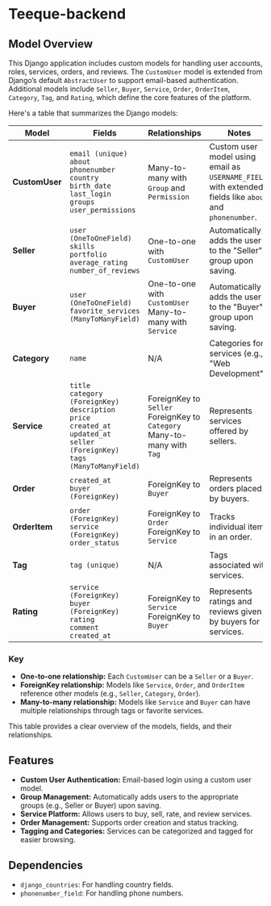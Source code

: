 # Teeque-backend

## Model Overview

This Django application includes custom models for handling user accounts, roles, services, orders, and reviews. The `CustomUser` model is extended from Django’s default `AbstractUser` to support email-based authentication. Additional models include `Seller`, `Buyer`, `Service`, `Order`, `OrderItem`, `Category`, `Tag`, and `Rating`, which define the core features of the platform.

Here's a table that summarizes the Django models:

| **Model**      | **Fields**                                                                                                                                          | **Relationships**                                                             | **Notes**                                                                                               |
| -------------- | --------------------------------------------------------------------------------------------------------------------------------------------------- | ----------------------------------------------------------------------------- | ------------------------------------------------------------------------------------------------------- |
| **CustomUser** | `email (unique)`<br>`about`<br>`phonenumber`<br>`country`<br>`birth_date`<br>`last_login`<br>`groups`<br>`user_permissions`                         | Many-to-many with `Group` and `Permission`                                    | Custom user model using email as `USERNAME_FIELD`, with extended fields like `about` and `phonenumber`. |
| **Seller**     | `user (OneToOneField)`<br>`skills`<br>`portfolio`<br>`average_rating`<br>`number_of_reviews`                                                        | One-to-one with `CustomUser`                                                  | Automatically adds the user to the "Seller" group upon saving.                                          |
| **Buyer**      | `user (OneToOneField)`<br>`favorite_services (ManyToManyField)`                                                                                     | One-to-one with `CustomUser`<br>Many-to-many with `Service`                   | Automatically adds the user to the "Buyer" group upon saving.                                           |
| **Category**   | `name`                                                                                                                                              | N/A                                                                           | Categories for services (e.g., "Web Development").                                                      |
| **Service**    | `title`<br>`category (ForeignKey)`<br>`description`<br>`price`<br>`created_at`<br>`updated_at`<br>`seller (ForeignKey)`<br>`tags (ManyToManyField)` | ForeignKey to `Seller`<br>ForeignKey to `Category`<br>Many-to-many with `Tag` | Represents services offered by sellers.                                                                 |
| **Order**      | `created_at`<br>`buyer (ForeignKey)`                                                                                                                | ForeignKey to `Buyer`                                                         | Represents orders placed by buyers.                                                                     |
| **OrderItem**  | `order (ForeignKey)`<br>`service (ForeignKey)`<br>`order_status`                                                                                    | ForeignKey to `Order`<br>ForeignKey to `Service`                              | Tracks individual items in an order.                                                                    |
| **Tag**        | `tag (unique)`                                                                                                                                      | N/A                                                                           | Tags associated with services.                                                                          |
| **Rating**     | `service (ForeignKey)`<br>`buyer (ForeignKey)`<br>`rating`<br>`comment`<br>`created_at`                                                             | ForeignKey to `Service`<br>ForeignKey to `Buyer`                              | Represents ratings and reviews given by buyers for services.                                            |

### Key

- **One-to-one relationship:** Each `CustomUser` can be a `Seller` or a `Buyer`.
- **ForeignKey relationship:** Models like `Service`, `Order`, and `OrderItem` reference other models (e.g., `Seller`, `Category`, `Order`).
- **Many-to-many relationship:** Models like `Service` and `Buyer` can have multiple relationships through tags or favorite services.

This table provides a clear overview of the models, fields, and their relationships.

## Features

- **Custom User Authentication:** Email-based login using a custom user model.
- **Group Management:** Automatically adds users to the appropriate groups (e.g., Seller or Buyer) upon saving.
- **Service Platform:** Allows users to buy, sell, rate, and review services.
- **Order Management:** Supports order creation and status tracking.
- **Tagging and Categories:** Services can be categorized and tagged for easier browsing.

## Dependencies

- `django_countries`: For handling country fields.
- `phonenumber_field`: For handling phone numbers.
